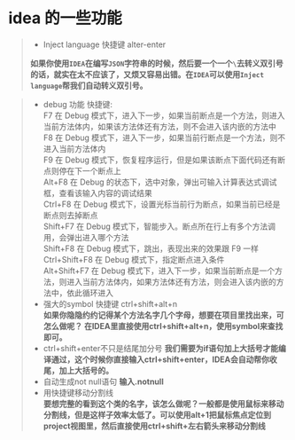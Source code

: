 # idea 的一些功能

>+ Inject language  快捷键 alter-enter   
>
>  **如果你使用`IDEA`在编写`JSON`字符串的时候，然后要一个一个`\`去转义双引号的话，就实在太不应该了，又烦又容易出错。在`IDEA`可以使用`Inject language`帮我们自动转义双引号。**

> + debug 功能 
快捷键:  
F7 在 Debug 模式下，进入下一步，如果当前断点是一个方法，则进入当前方法体内，如果该方法体还有方法，则不会进入该内嵌的方法中  
F8 在 Debug 模式下，进入下一步，如果当前行断点是一个方法，则不进入当前方法体内  
F9 在 Debug 模式下，恢复程序运行，但是如果该断点下面代码还有断点则停在下一个断点上  
Alt+F8 在 Debug 的状态下，选中对象，弹出可输入计算表达式调试框，查看该输入内容的调试结果   
Ctrl+F8  在 Debug 模式下，设置光标当前行为断点，如果当前已经是断点则去掉断点   
Shift+F7  在 Debug 模式下，智能步入。断点所在行上有多个方法调用，会弹出进入哪个方法  
Shift+F8 在 Debug 模式下，跳出，表现出来的效果跟 F9 一样  
Ctrl+Shift+F8 在 Debug 模式下，指定断点进入条件  
Alt+Shift+F7 在 Debug 模式下，进入下一步，如果当前断点是一个方法，则进入当前方法体内，如果方法体还有方法，则会进入该内嵌的方法中，依此循环进入  
> + 强大的symbol 快捷键 ctrl+shift+alt+n  
> **如果你隐隐约约记得某个方法名字几个字母，想要在项目里找出来，可怎么做呢？ 在IDEA里直接使用ctrl+shift+alt+n，使用symbol来查找即可。**  
> + ctrl+shift+enter不只是结尾加分号 **我们需要为if语句加上大括号才能编译通过，这个时候你直接输入ctrl+shift+enter，IDEA会自动帮你收尾，加上大括号的。**           
> + 自动生成not null语句  **输入.notnull**
> + 用快捷键移动分割线  
**要想完整的看到这个类的名字，该怎么做呢？一般都是使用鼠标来移动分割线，但是这样子效率太低了。可以使用alt+1把鼠标焦点定位到project视图里，然后直接使用ctrl+shift+左右箭头来移动分割线**

